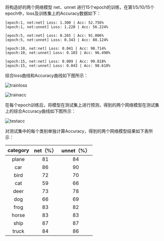 将构造好的两个网络模型 net、unnet 进行15个epoch的训练，在第1/5/10/15个epoch中，loss及训练集上的Accuracy数据如下：

```
[epoch:1, net:net] Loss: 1.300 | Acc: 52.756% 
[epoch:1, net:unnet] Loss: 1.220 | Acc: 56.224% 
```

```
[epoch:5, net:net] Loss: 0.265 | Acc: 91.006% 
[epoch:5, net:unnet] Loss: 0.343 | Acc: 88.124% 
```

```
[epoch:10, net:net] Loss: 0.041 | Acc: 98.714% 
[epoch:10, net:unnet] Loss: 0.103 | Acc: 96.498% 
```

```
[epoch:15, net:net] Loss: 0.009 | Acc: 99.818% 
[epoch:15, net:unnet] Loss: 0.043 | Acc: 98.610% 
```

综合loss曲线和Accuracy曲线如下图所示：

![trainloss](https://github.com/aqqqaqqqq/2024-train/blob/main/train2/trainloss.png)

![trainacc](https://github.com/aqqqaqqqq/2024-train/blob/main/train2/trainacc.png)

在每个epoch训练后，将模型在测试集上进行预测，得到的两个网络模型在测试集上的综合Accuracy曲线如下图所示：

![testacc](https://github.com/aqqqaqqqq/2024-train/blob/main/train2/testacc.png)

对测试集中的每个类别单独计算Accuracy，得到的两个网络模型结果如下表所示：

| category | net（%） | unnet（%） |
| :------: | :------: | :--------: |
|  plane   |    81    |     84     |
|   car    |    86    |     90     |
|   bird   |    72    |     70     |
|   cat    |    59    |     66     |
|   deer   |    73    |     78     |
|   dog    |    66    |     69     |
|   frog   |    83    |     82     |
|  horse   |    83    |     83     |
|   ship   |    87    |     87     |
|  truck   |    84    |     86     |

